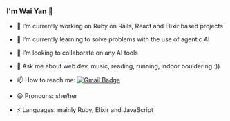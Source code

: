 ### I'm Wai Yan 👋

- 🔭 I’m currently working on Ruby on Rails, React and Elixir based projects

- 🌱 I’m currently learning to solve problems with the use of agentic AI

- 👯 I’m looking to collaborate on any AI tools

- 💬 Ask me about web dev, music, reading, running, indoor bouldering :))

- 📫 How to reach me: [![Gmail Badge](https://img.shields.io/badge/-Gmail-c14438?style=flat-square&logo=Gmail&logoColor=white&link=mailto:tfca21ajd@relay.firefox.com)](mailto:tfca21ajd@relay.firefox.com)

- 😄 Pronouns: she/her

- ⚡️ Languages: mainly Ruby, Elixir and JavaScript
